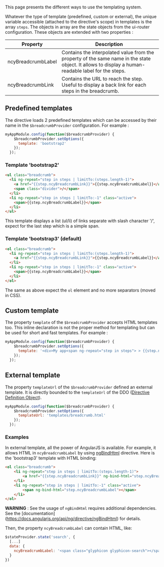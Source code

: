 This page presents the different ways to use the templating system.

Whatever the type of template (predefined, custom or external), the unique variable accessible (attached to the directive's scope) in templates is the array `steps`.
The objects in array are the state objects from the ui-router configuration. These objects are extended with two properties :

| Property           | Description                                                                                                                                         |
|--------------------|-----------------------------------------------------------------------------------------------------------------------------------------------------|
| ncyBreadcrumbLabel | Contains the interpolated value from the property of the same name in the state object. It allows to display a human-readable label for the steps.  |
| ncyBreadcrumbLink  | Contains the URL to reach the step. Useful to display a back link for each steps in the breadcrumb.                                                 |

## Predefined templates
The directive loads 2 predefined templates which can be accessed by their name in the `$breadcrumbProvider` configuration. For example :
```js
myAppModule.config(function($breadcrumbProvider) {
    $breadcrumbProvider.setOptions({
      template: 'bootstrap2'
    });
  });
```
### Template 'bootstrap2'
```html
<ul class="breadcrumb">
  <li ng-repeat="step in steps | limitTo:(steps.length-1)">
    <a href="{{step.ncyBreadcrumbLink}}">{{step.ncyBreadcrumbLabel}}</a> 
    <span class="divider">/</span>
  </li>
  <li ng-repeat="step in steps | limitTo:-1" class="active">
    <span>{{step.ncyBreadcrumbLabel}}</span>
  </li>
</ul>
```
This template displays a list (ul/li) of links separate with slash character '/', expect for the last step which is a simple span.
### Template 'bootstrap3' (default)
```html
<ol class="breadcrumb">
  <li ng-repeat="step in steps | limitTo:(steps.length-1)">
    <a href="{{step.ncyBreadcrumbLink}}">{{step.ncyBreadcrumbLabel}}</a>
  </li>
  <li ng-repeat="step in steps | limitTo:-1" class="active">
    <span>{{step.ncyBreadcrumbLabel}}</span>
  </li>
</ol>
```
The same as above expect the `ol` element and no more separators (moved in CSS).

## Custom template
The property `template` of the `$breadcrumbProvider` accepts HTML templates too. This inline declaration is not the proper method for templating but can be used for short and fast templates. For example :
```js
myAppModule.config(function($breadcrumbProvider) {
    $breadcrumbProvider.setOptions({
      template: '<div>My app<span ng-repeat="step in steps"> > {{step.ncyBreadcrumbLabel}}</span></div>'
    });
  });
```

## External template
The property `templateUrl` of the `$breadcrumbProvider` defined an external template. It is directly bounded to the `templateUrl` of the DDO ([Directive Definition Object](http://docs.angularjs.org/api/ng/service/$compile)).
```js
myAppModule.config(function($breadcrumbProvider) {
    $breadcrumbProvider.setOptions({
      templateUrl: 'templates/breadcrumb.html'
    });
  });
```

### Examples
In external template, all the power of AngularJS is available. For example, it allows HTML in `ncyBreadcrumbLabel` by using [ngBindHtml](https://docs.angularjs.org/api/ng/directive/ngBindHtml) directive. Here is the 'bootstrap3' template with HTML binding:
```html
<ol class="breadcrumb">
    <li ng-repeat="step in steps | limitTo:(steps.length-1)">
        <a href="{{step.ncyBreadcrumbLink}}" ng-bind-html="step.ncyBreadcrumbLabel"></a>
    </li>
    <li ng-repeat="step in steps | limitTo:-1" class="active">
        <span ng-bind-html="step.ncyBreadcrumbLabel"></span>
    </li>
</ol>
```
**WARNING** : See the usage of `ngBindHtml` requires additional dependencies. See the [documentation] (https://docs.angularjs.org/api/ng/directive/ngBindHtml) for details.

Then, the property `ncyBreadcrumbLabel` can contain HTML, like: 
```js
$stateProvider.state('search', {
  [...]
  data: {
    ncyBreadcrumbLabel: '<span class="glyphicon glyphicon-search"></span> Search'
  }
})
```